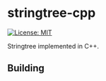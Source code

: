 # stringtree-cpp

[![License: MIT](https://img.shields.io/badge/License-MIT-yellow.svg)](https://opensource.org/licenses/MIT)

Stringtree implemented in C++.

## Building